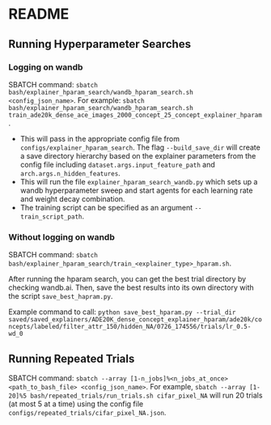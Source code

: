 # README

## Running Hyperparameter Searches

### Logging on wandb
SBATCH command: `sbatch bash/explainer_hparam_search/wandb_hparam_search.sh <config_json_name>`. For example: `sbatch bash/explainer_hparam_search/wandb_hparam_search.sh train_ade20k_dense_ace_images_2000_concept_25_concept_explainer_hparam`. 
* This will pass in the appropriate config file from `configs/explainer_hparam_search`. The flag `--build_save_dir` will create a save directory hierarchy based on the explainer parameters from the config file including `dataset.args.input_feature_path` and `arch.args.n_hidden_features`.
* This will run the file `explainer_hparam_search_wandb.py` which sets up a wandb hyperparameter sweep and start agents for each learning rate and weight decay combination.
* The training script can be specified as an argument `--train_script_path`.

### Without logging on wandb
SBATCH command: `sbatch bash/explainer_hparam_search/train_<explainer_type>_hparam.sh`.

After running the hparam search, you can get the best trial directory by checking wandb.ai. Then, save the best results into its own directory with the script `save_best_hapram.py`. 

Example command to call: `python save_best_hparam.py --trial_dir saved/saved_explainers/ADE20K_dense_concept_explainer_hparam/ade20k/concepts/labeled/filter_attr_150/hidden_NA/0726_174556/trials/lr_0.5-wd_0`

## Running Repeated Trials
SBATCH command: `sbatch --array [1-n_jobs]%<n_jobs_at_once> <path_to_bash_file> <config_json_name>`. For example, `sbatch --array [1-20]%5 bash/repeated_trials/run_trials.sh cifar_pixel_NA` will run 20 trials (at most 5 at a time) using the config file `configs/repeated_trials/cifar_pixel_NA.json`. 
